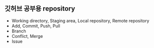 ## 깃허브 공부용 repository

- Working directory, Staging area, Local repository, Remote repository
- Add, Commit, Push, Pull
- Branch
- Conflict, Merge
- Issue